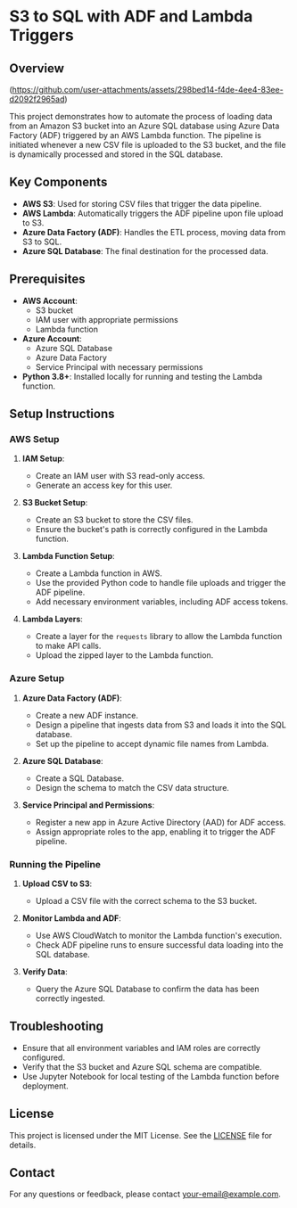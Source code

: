# S3 to SQL with ADF and Lambda Triggers

## Overview

(https://github.com/user-attachments/assets/298bed14-f4de-4ee4-83ee-d2092f2965ad) 



This project demonstrates how to automate the process of loading data from an Amazon S3 bucket into an Azure SQL database using Azure Data Factory (ADF) triggered by an AWS Lambda function. The pipeline is initiated whenever a new CSV file is uploaded to the S3 bucket, and the file is dynamically processed and stored in the SQL database.

## Key Components

- **AWS S3**: Used for storing CSV files that trigger the data pipeline.
- **AWS Lambda**: Automatically triggers the ADF pipeline upon file upload to S3.
- **Azure Data Factory (ADF)**: Handles the ETL process, moving data from S3 to SQL.
- **Azure SQL Database**: The final destination for the processed data.

## Prerequisites

- **AWS Account**: 
  - S3 bucket
  - IAM user with appropriate permissions
  - Lambda function
- **Azure Account**:
  - Azure SQL Database
  - Azure Data Factory
  - Service Principal with necessary permissions
- **Python 3.8+**: Installed locally for running and testing the Lambda function.

## Setup Instructions

### AWS Setup

1. **IAM Setup**:
   - Create an IAM user with S3 read-only access.
   - Generate an access key for this user.

2. **S3 Bucket Setup**:
   - Create an S3 bucket to store the CSV files.
   - Ensure the bucket's path is correctly configured in the Lambda function.

3. **Lambda Function Setup**:
   - Create a Lambda function in AWS.
   - Use the provided Python code to handle file uploads and trigger the ADF pipeline.
   - Add necessary environment variables, including ADF access tokens.

4. **Lambda Layers**:
   - Create a layer for the `requests` library to allow the Lambda function to make API calls.
   - Upload the zipped layer to the Lambda function.

### Azure Setup

1. **Azure Data Factory (ADF)**:
   - Create a new ADF instance.
   - Design a pipeline that ingests data from S3 and loads it into the SQL database.
   - Set up the pipeline to accept dynamic file names from Lambda.

2. **Azure SQL Database**:
   - Create a SQL Database.
   - Design the schema to match the CSV data structure.

3. **Service Principal and Permissions**:
   - Register a new app in Azure Active Directory (AAD) for ADF access.
   - Assign appropriate roles to the app, enabling it to trigger the ADF pipeline.

### Running the Pipeline

1. **Upload CSV to S3**:
   - Upload a CSV file with the correct schema to the S3 bucket.

2. **Monitor Lambda and ADF**:
   - Use AWS CloudWatch to monitor the Lambda function's execution.
   - Check ADF pipeline runs to ensure successful data loading into the SQL database.

3. **Verify Data**:
   - Query the Azure SQL Database to confirm the data has been correctly ingested.

## Troubleshooting

- Ensure that all environment variables and IAM roles are correctly configured.
- Verify that the S3 bucket and Azure SQL schema are compatible.
- Use Jupyter Notebook for local testing of the Lambda function before deployment.

## License

This project is licensed under the MIT License. See the [LICENSE](LICENSE) file for details.

## Contact

For any questions or feedback, please contact [your-email@example.com](mailto:your-email@example.com).

